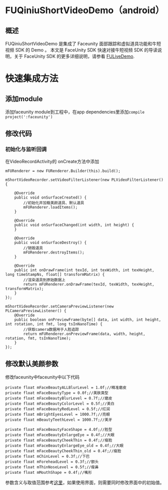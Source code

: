 ﻿# FUQiniuShortVideoDemo（android）

## 概述

FUQiniuShortVideoDemo 是集成了 Faceunity 面部跟踪和虚拟道具功能和牛短视频 SDK 的 Demo 。
本文是 FaceUnity SDK 快速对接牛短视频 SDK 的导读说明，关于 FaceUnity SDK 的更多详细说明，请参看 [FULiveDemo](https://github.com/Faceunity/FULiveDemoDroid/tree/dev).

# 快速集成方法
## 添加module
添加faceunity module到工程中，在app dependencies里添加`compile project(':faceunity')`
## 修改代码
### 初始化与监听回调
在VideoRecordActivity的
onCreate方法中添加
```
mFURenderer = new FURenderer.Builder(this).build();

mShortVideoRecorder.setVideoFilterListener(new PLVideoFilterListener() {

    @Override
    public void onSurfaceCreated() {
        //初始化并加载美颜道具、默认道具
        mFURenderer.loadItems();
    }

    @Override
    public void onSurfaceChanged(int width, int height) {
    }

    @Override
    public void onSurfaceDestroy() {
        //销毁道具
        mFURenderer.destroyItems();
    }

    @Override
    public int onDrawFrame(int texId, int texWidth, int texHeight, long timeStampNs, float[] transformMatrix) {
        //渲染道具到原始数据上
        return mFURenderer.onDrawFrame(texId, texWidth, texHeight, transformMatrix);
    }
});

mShortVideoRecorder.setCameraPreviewListener(new PLCameraPreviewListener() {
    @Override
    public boolean onPreviewFrame(byte[] data, int width, int height, int rotation, int fmt, long tsInNanoTime) {
        //获取camera数据用于人脸追踪
        return mFURenderer.onPreviewFrame(data, width, height, rotation, fmt, tsInNanoTime);
    }
});
```
## 修改默认美颜参数
修改faceunity中faceunity中以下代码
```
private float mFaceBeautyALLBlurLevel = 1.0f;//精准磨皮
private float mFaceBeautyType = 0.0f;//美肤类型
private float mFaceBeautyBlurLevel = 0.7f;//磨皮
private float mFaceBeautyColorLevel = 0.5f;//美白
private float mFaceBeautyRedLevel = 0.5f;//红润
private float mBrightEyesLevel = 1000.7f;//亮眼
private float mBeautyTeethLevel = 1000.7f;//美牙

private float mFaceBeautyFaceShape = 4.0f;//脸型
private float mFaceBeautyEnlargeEye = 0.4f;//大眼
private float mFaceBeautyCheekThin = 0.4f;//瘦脸
private float mFaceBeautyEnlargeEye_old = 0.4f;//大眼
private float mFaceBeautyCheekThin_old = 0.4f;//瘦脸
private float mChinLevel = 0.3f;//下巴
private float mForeheadLevel = 0.3f;//额头
private float mThinNoseLevel = 0.5f;//瘦鼻
private float mMouthShape = 0.4f;//嘴形
```
参数含义与取值范围参考[这里](http://www.faceunity.com/technical/android-beauty.html)，如果使用界面，则需要同时修改界面中的初始值。